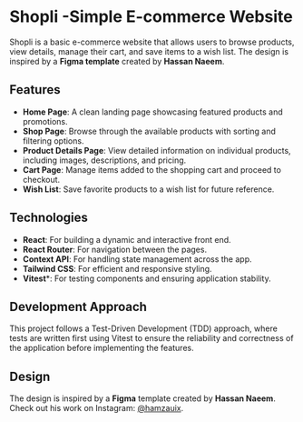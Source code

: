 # Shopli -Simple E-commerce Website

Shopli is a basic e-commerce website that allows users to browse products, view details, manage their cart, and save items to a wish list. The design is inspired by a **Figma template** created by **Hassan Naeem**.

## Features

- **Home Page**: A clean landing page showcasing featured products and promotions.
- **Shop Page**: Browse through the available products with sorting and filtering options.
- **Product Details Page**: View detailed information on individual products, including images, descriptions, and pricing.
- **Cart Page**: Manage items added to the shopping cart and proceed to checkout.
- **Wish List**: Save favorite products to a wish list for future reference.

## Technologies

- **React**: For building a dynamic and interactive front end.
- **React Router**: For navigation between the pages.
- **Context API**: For handling state management across the app.
- **Tailwind CSS**: For efficient and responsive styling.
- **Vitest***: For testing components and ensuring application stability.

## Development Approach

This project follows a Test-Driven Development (TDD) approach, where tests are written first using Vitest to ensure the reliability and correctness of the application before implementing the features.

## Design

The design is inspired by a **Figma** template created by **Hassan Naeem**. Check out his work on Instagram: [@hamzauix](https://www.instagram.com/hamzauix).

